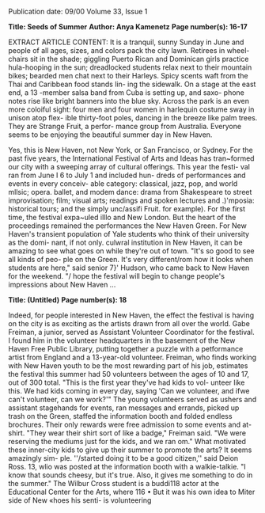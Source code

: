 Publication date: 09/00
Volume 33, Issue 1

**Title: Seeds of Summer**
**Author: Anya Kamenetz**
**Page number(s): 16-17**

EXTRACT ARTICLE CONTENT:
It is a tranquil, sunny Sunday in June
and people of all ages, sizes, and colors
pack the city lawn. Retirees in wheel-
chairs sit in the shade; giggling Puerto
Rican and Dominican girls practice
hula-hooping in the sun; dreadlocked
students relax next to their mountain
bikes; bearded men chat next to their
Harleys. Spicy scents waft from the
Thai and Caribbean food stands lin-
ing the sidewalk. On a stage at the
east end, a 13 -member salsa band
from Cuba is setting up, and saxo-
phone notes rise like bright banners
into the blue sky. Across the park is
an even more coloiful sight: four
men and four women in harlequin
costume sway in unison atop flex-
ible thirty-foot poles, dancing in
the breeze like palm trees. They
are Strange Fruit, a perfor-
mance group from Australia.
Everyone seems to be
enjoying the beautiful
summer day in New
Haven.


Yes, this is
New Haven, not New
York, or San Francisco, or
Sydney. For the past five years, the
International Festival of Arts and Ideas
has tran~formed our city with a sweeping
array of cultural offerings. This year the festi-
val ran from June I 6 to July 1 and included hun-
dreds of performances and events in every conceiv-
able category: classical, jazz, pop, and world mllsic;
opera. ballet, and modem dance: drama from Shakespeare
to street improvisation; film; visual arts; readings and spoken
lectures and .\)'mposia: historical tours; and the simply unc/assifi
Fruit. for example). For the first time, the festival expa~uled illlo
and New London. But the heart of the proceedings remained the performances
the New Haven Green.
For New Haven's transient population of Yale
students who think of their university as the domi-
nant, if not only. culwral institution in New Haven, it
can be amazing to see what goes on while they're
out of town. "It's so good to see all kinds of peo-
ple on the Green. It's very different/rom how it
looks when students are here," said senior 7}'
Hudson, who came back to New Haven
for the weekend. "/ hope the festival
will begin to change people's
impressions
about
New
Haven ...


**Title:  (Untitled)**
**Page number(s): 18**

Indeed, for people interested in New Haven, the effect the festival is having on the city is as exciting as the
artists drawn from all over the world. Gabe Freiman, a junior, served as Assistant Volunteer Coordinator for the
festival. I found him in the volunteer headquarters in the basement of the New Haven Free Public Library,
putting together a puzzle with a petformance artist from England and a 13-year-old volunteer. Freiman, who
finds working with New Haven youth to be the most rewarding part of his job, estimates the festival this summer
had 50 volunteers between the ages of 10 and 17, out of 300 total. "This is the first year they've had kids to vol-
unteer like this. We had kids coming in every day, saying 'Can we volunteer, and ifwe can't volunteer, can we
work?'" The young volunteers served as ushers and assistant stagehands for events, ran messages and errands,
picked up trash on the Green, staffed the information booth and folded endless brochures. Their only rewards
were free admission to some events and at-shirt. "They wear their shirt sort of like a badge," Freiman said. "We
were reserving the mediums just for the kids, and we ran om."
What motivated these inner-city kids to give up their summer to promote the arts? It seems amazingly sim-
ple. ''/started doing it to be a good citizen,'' said Deion Ross. 13, wlio was posted at the information booth with
a walkie-talkie. "I know that sounds cheesy, but it's true. Also, it gives me something to do in the summer." The
Wilbur Cross student is a buddi118 actor at the Educational Center
for the Arts, where 116
• But it was his own
idea to
Miter side of New
«hoes his senti-
is volunteering